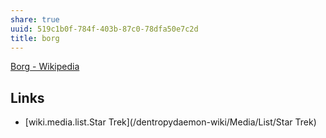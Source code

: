 ```yaml
---
share: true
uuid: 519c1b0f-784f-403b-87c0-78dfa50e7c2d
title: borg
---
```

[Borg - Wikipedia](https://en.wikipedia.org/wiki/Borg)

## Links

* [wiki.media.list.Star Trek](/dentropydaemon-wiki/Media/List/Star Trek)
